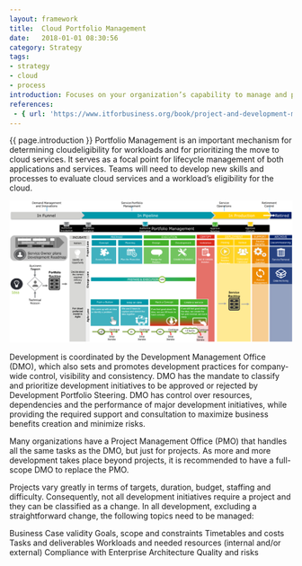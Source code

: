 ```yaml
---
layout: framework
title:  Cloud Portfolio Management
date:   2018-01-01 08:30:56
category: Strategy
tags:
- strategy
- cloud
- process
introduction: Focuses on your organization’s capability to manage and prioritize IT investments, programs, and projects in alignment with your organization’s business goals.
references:
 - { url: 'https://www.itforbusiness.org/book/project-and-development-management/overview/' , title: 'IT for Business'}
---
```


{{ page.introduction }}
Portfolio Management is an important mechanism for determining cloudeligibility
for workloads and for prioritizing the move to cloud services. It serves
as a focal point for lifecycle management of both applications and services.
Teams will need to develop new skills and processes to evaluate cloud services
and a workload’s eligibility for the cloud.

![portfolio](/assets/framework/portfolio.png)

Development is coordinated by the Development Management Office (DMO), which also sets and promotes development practices for company-wide control, visibility and consistency. DMO has the mandate to classify and prioritize development initiatives to be approved or rejected by Development Portfolio Steering. DMO has control over resources, dependencies and the performance of major development initiatives, while providing the required support and consultation to maximize business benefits creation and minimize risks.

Many organizations have a Project Management Office (PMO) that handles all the same tasks as the DMO, but just for projects. As more and more development takes place beyond projects, it is recommended to have a full-scope DMO to replace the PMO.

Projects vary greatly in terms of targets, duration, budget, staffing and difficulty. Consequently, not all development initiatives require a project and they can be classified as a change. In all development, excluding a straightforward change, the following topics need to be managed:

Business Case validity
Goals, scope and constraints
Timetables and costs
Tasks and deliverables
Workloads and needed resources (internal and/or external)
Compliance with Enterprise Architecture
Quality and risks